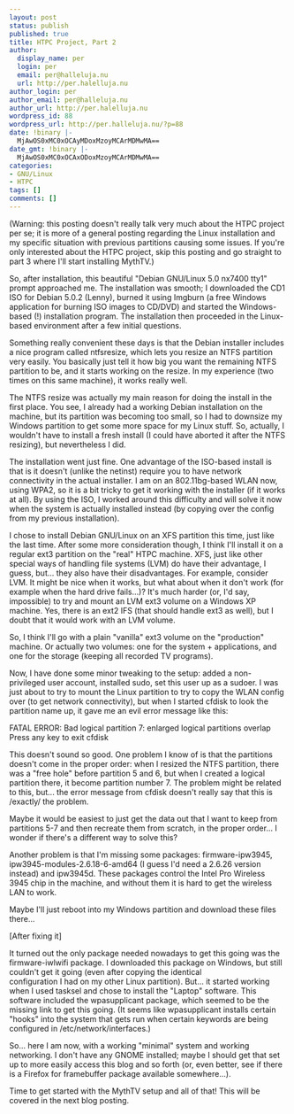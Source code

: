 ```yaml
---
layout: post
status: publish
published: true
title: HTPC Project, Part 2
author:
  display_name: per
  login: per
  email: per@halleluja.nu
  url: http://per.halelluja.nu
author_login: per
author_email: per@halleluja.nu
author_url: http://per.halelluja.nu
wordpress_id: 88
wordpress_url: http://per.halleluja.nu/?p=88
date: !binary |-
  MjAwOS0xMC0xOCAyMDoxMzoyMCArMDMwMA==
date_gmt: !binary |-
  MjAwOS0xMC0xOCAxODoxMzoyMCArMDMwMA==
categories:
- GNU/Linux
- HTPC
tags: []
comments: []
---
```

<p>(Warning: this posting doesn't really talk very much about the HTPC project per se; it is more of a general posting regarding the Linux installation and my specific situation with previous partitions causing some issues. If you're only interested about the HTPC project, skip this posting and go straight to part 3 where I'll start installing MythTV.)</p>

<p>So, after installation, this beautiful "Debian GNU/Linux 5.0 nx7400 tty1" prompt approached me. The installation was smooth; I downloaded the CD1 ISO for Debian 5.0.2 (Lenny), burned it using Imgburn (a free Windows application for burning ISO images to CD/DVD) and started the Windows-based (!) installation program. The installation then proceeded in the Linux-based environment after a few initial questions.</p>
<p>Something really convenient these days is that the Debian installer includes a nice program called ntfsresize, which lets you resize an NTFS partition very easily. You basically just tell it how big you want the remaining NTFS partition to be, and it starts working on the resize. In my experience (two times on this same machine), it works really well.</p>
<p>The NTFS resize was actually my main reason for doing the install in the first place. You see, I already had a working Debian installation on the machine, but its partition was becoming too small, so I had to downsize my Windows partition to get some more space for my Linux stuff. So, actually, I wouldn't have to install a fresh install (I could have aborted it after the NTFS resizing), but nevertheless I did.</p>
<p>The installation went just fine. One advantage of the ISO-based install is that is it doesn't (unlike the netinst) require you to have network connectivity in the actual installer. I am on an 802.11bg-based WLAN now, using WPA2, so it is a bit tricky to get it working with the installer (if it works at all). By using the ISO, I worked around this difficulty and will solve it now when the system is actually installed instead (by copying over the config from my previous installation).</p>
<p>I chose to install Debian GNU/Linux on an XFS partition this time, just like the last time. After some more consideration though, I think I'll install it on a regular ext3 partition on the "real" HTPC machine. XFS, just like other special ways of handling file systems (LVM) do have their advantage, I guess, but... they also have their disadvantages. For example, consider LVM. It might be nice when it works, but what about when it don't work (for example when the hard drive fails...)? It's much harder (or, I'd say, impossible) to try and mount an LVM ext3 volume on a Windows XP machine. Yes, there is an ext2 IFS (that should handle ext3 as well), but I doubt that it would work with an LVM volume.</p>
<p>So, I think I'll go with a plain "vanilla" ext3 volume on the "production" machine. Or actually two volumes: one for the system + applications, and one for the storage (keeping all recorded TV programs).</p>
<p>Now, I have done some minor tweaking to the setup: added a non-privileged user account, installed sudo, set this user up as a sudoer. I was just about to try to mount the Linux partition to try to copy the WLAN config over (to get network connectivity), but when I started cfdisk to look the partition name up, it gave me an evil error message like this:</p>
<p>FATAL ERROR: Bad logical partition 7: enlarged logical partitions overlap<br />
Press any key to exit cfdisk</p>
<p>This doesn't sound so good. One problem I know of is that the partitions doesn't come in the proper order: when I resized the NTFS partition, there was a "free hole" before partition 5 and 6, but when I created a logical partition there, it become partition number 7. The problem might be related to this, but... the error message from cfdisk doesn't really say that this is /exactly/ the problem.</p>
<p>Maybe it would be easiest to just get the data out that I want to keep from partitions 5-7 and then recreate them from scratch, in the proper order... I wonder if there's a different way to solve this?</p>
<p>Another problem is that I'm missing some packages: firmware-ipw3945, ipw3945-modules-2.6.18-6-amd64 (I guess I'd need a 2.6.26 version instead) and ipw3945d. These packages control the Intel Pro Wireless<br />
3945 chip in the machine, and without them it is hard to get the wireless LAN to work.</p>
<p>Maybe I'll just reboot into my Windows partition and download these files there...</p>
<p>[After fixing it]</p>
<p>It turned out the only package needed nowadays to get this going was the firmware-iwlwifi package. I downloaded this package on Windows, but still couldn't get it going (even after copying the identical<br />
configuration I had on my other Linux partition). But... it started working when I used tasksel and chose to install the "Laptop" software. This software included the wpasupplicant package, which seemed to be the missing link to get this going. (It seems like wpasupplicant installs certain "hooks" into the system that gets run when certain keywords are being configured in /etc/network/interfaces.)</p>
<p>So... here I am now, with a working "minimal" system and working networking. I don't have any GNOME installed; maybe I should get that set up to more easily access this blog and so forth (or, even better, see if there is a Firefox for framebuffer package available somewhere...).</p>
<p>Time to get started with the MythTV setup and all of that! This will be covered in the next blog posting.</p>
